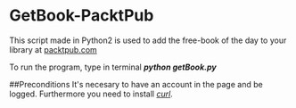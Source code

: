 # GetBook-PacktPub

This script made in Python2 is used to add the free-book of the day to your library at [packtpub.com](https://www.packtpub.com)

To run the program, type in terminal ***python getBook.py***

##Preconditions
It's necesary to have an account in the page and be logged.
Furthermore you need to install [*curl*](https://en.wikipedia.org/wiki/CURL).
